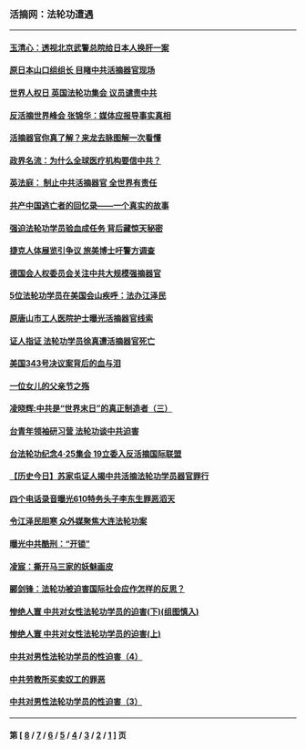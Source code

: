 ### 活摘网：法轮功遭遇
---
#### [玉清心：透视北京武警总院给日本人换肝一案](../../pages/nf5881/n13771978.md?02280430) 
#### [原日本山口组组长 目睹中共活摘器官现场](../../pages/nf5881/n13767360.md?02280430) 
#### [世界人权日 英国法轮功集会 议员谴责中共](../../pages/nf5881/n13431763.md?02280430) 
#### [反活摘世界峰会 张锦华：媒体应报导事实真相](../../pages/nf5881/n13278502.md?02280430) 
#### [活摘器官你真了解？来龙去脉图解一次看懂](../../pages/nf5881/n13013820.md?02280430) 
#### [政界名流：为什么全球医疗机构要信中共？](../../pages/nf5881/n11945479.md?02280430) 
#### [英法庭： 制止中共活摘器官 全世界有责任](../../pages/nf5881/n11330691.md?02280430) 
#### [共产中国逃亡者的回忆录——一个真实的故事](../../pages/nf5881/n10918649.md?02280430) 
#### [强迫法轮功学员验血成任务 背后藏惊天秘密](../../pages/nf5881/n4252384.md?02280430) 
#### [捷克人体展览引争议 旅美博士吁警方调查](../../pages/nf5881/n9429187.md?02280430) 
#### [德国会人权委员会关注中共大规模强摘器官](../../pages/nf5881/n8418950.md?02280430) 
#### [5位法轮功学员在美国会山疾呼：法办江泽民](../../pages/nf5881/n8101519.md?02280430) 
#### [原唐山市工人医院护士曝光活摘器官线索](../../pages/nf5881/n8076384.md?02280430) 
#### [证人指证 法轮功学员徐真遭活摘器官死亡](../../pages/nf5881/n8042467.md?02280430) 
#### [美国343号决议案背后的血与泪](../../pages/nf5881/n8020684.md?02280430) 
#### [一位女儿的父亲节之殇](../../pages/nf5881/n8014122.md?02280430) 
#### [凌晓辉:中共是“世界末日”的真正制造者（三）](../../pages/nf5881/n4210333.md?02280430) 
#### [台青年领袖研习营 法轮功谈中共迫害](../../pages/nf5881/n4141857.md?02280430) 
#### [台法轮功纪念4‧25集会 19立委入反活摘国际联盟](../../pages/nf5881/n4141821.md?02280430) 
#### [【历史今日】苏家屯证人揭中共活摘法轮功学员器官罪行](../../pages/nf5881/n4135912.md?02280430) 
#### [四个电话录音曝光610特务头子李东生罪恶滔天](../../pages/nf5881/n4040060.md?02280430) 
#### [令江泽民胆寒 众外媒聚焦大连法轮功案](../../pages/nf5881/n3932671.md?02280430) 
#### [曝光中共酷刑：“开锁”](../../pages/nf5881/n3889373.md?02280430) 
#### [凌宸：撕开马三家的妖魅画皮](../../pages/nf5881/n3849369.md?02280430) 
#### [郦剑锋：法轮功被迫害国际社会应作怎样的反思？](../../pages/nf5881/n3824560.md?02280430) 
#### [惨绝人寰 中共对女性法轮功学员的迫害(下)(组图慎入)](../../pages/nf5881/n3816285.md?02280430) 
#### [惨绝人寰 中共对女性法轮功学员的迫害(上)](../../pages/nf5881/n3815374.md?02280430) 
#### [中共对男性法轮功学员的性迫害（4）](../../pages/nf5881/n3769144.md?02280430) 
#### [中共劳教所买卖奴工的罪恶](../../pages/nf5881/n3769378.md?02280430) 
#### [中共对男性法轮功学员的性迫害（3）](../../pages/nf5881/n3768231.md?02280430) 

---
#### 第 [ [8](./8.md?02280430) / [7](./7.md?02280430) / [6](./6.md?02280430) / [5](./5.md?02280430) / [4](./4.md?02280430) / [3](./3.md?02280430) / [2](./2.md?02280430) / [1](./1.md?02280430) ] 页
